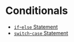 # Conditionals

+ [`if`-`else` Statement](https://docs.oracle.com/javase/tutorial/java/nutsandbolts/if.html)
+ [`switch`-`case` Statement](https://www.geeksforgeeks.org/switch-statement-in-java/)
